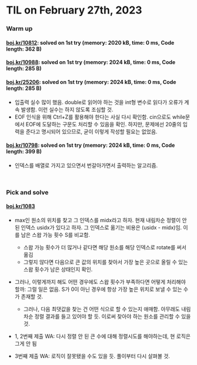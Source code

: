 # **TIL on February 27th, 2023**
### Warm up
#### [boj.kr/10812](../../../Problem%20Solving/boj/uncategorized/10812-02-27-2023.cpp): solved on 1st try (memory: 2020 kB, time: 0 ms, Code length: 362 B)

#### [boj.kr/10988](../../../Problem%20Solving/boj/uncategorized/10988-02-27-2023.cpp): solved on 1st try (memory: 2024 kB, time: 0 ms, Code length: 285 B)

#### [boj.kr/25206](../../../Problem%20Solving/boj/uncategorized/25206-02-27-2023.cpp): solved on 1st try (memory: 2024 kB, time: 0 ms, Code length: 285 B)
* 입출력 실수 많이 했음. double로 읽어야 하는 것을 int형 변수로 읽다가 오류가 계속 발생함. 이런 실수는 하지 않도록 조심할 것.
* EOF 인식을 위해 Ctrl+Z를 활용해야 한다는 사실 다시 확인함. cin으로도 while문에서 EOF에 도달하는 구문도 처리할 수 있음을 확인. 하지만, 문제에선 20줄의 입력을 준다고 명시되어 있으므로, 굳이 이렇게 작성할 필요는 없었음.

#### [boj.kr/10798](../../../Problem%20Solving/boj/uncategorized/10798-02-27-2023.cpp): solved on 1st try (memory: 2024 kB, time: 0 ms, Code length: 399 B)
* 인덱스를 배열로 가지고 있으면서 번갈아가면서 출력하는 알고리즘.
<br>

### Pick and solve
#### [boj.kr/1083](../../../Problem%20Solving/boj/uncategorized/1083-02-26-2023.cpp)
* max인 원소의 위치를 찾고 그 인덱스를 midx라고 하자. 현재 내림차순 정렬이 안 된 인덱스 usidx가 있다고 하자. 그 인덱스로 옮기는 비용은 (usidx - midx)임. 이를 남은 스왑 가능 횟수 S를 비교함.
  - 스왑 가능 횟수가 더 많거나 같다면 해당 원소를 해당 인덱스로 rotate를 써서 옮김
  - 그렇지 않다면 다음으로 큰 값의 위치를 찾아서 가장 높은 곳으로 올릴 수 있는 스왑 횟수가 남은 상태인지 확인.

* 그러나, 이렇게까지 해도 어떤 경우에도 스왑 횟수가 부족하다면 어떻게 처리해야 할까: 그럴 일은 없음. S가 0이 아닌 경우에 항상 가장 높은 위치로 보낼 수 있는 수가 존재할 것.
  - 그러나, 다음 최댓값을 찾는 건 어떤 식으로 할 수 있는지 애매함. 아무래도 내림차순 정렬 결과를 들고 있어야 할 듯. 이로써 찾아야 하는 원소를 관리할 수 있을 것.

* 1, 2번째 제출 WA: 다시 정렬 안 된 큰 수에 대해 정렬시도를 해야하는데, 현 로직은 그게 안 됨
* 3번째 제출 WA: 로직이 잘못됐을 수도 있을 듯. 풀이부터 다시 살펴볼 것.